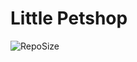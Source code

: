 [repoSizeImage]: https://img.shields.io/github/repo-size/ProfCastello/PetShop?style=plastic

# Little Petshop

![RepoSize][repoSizeImage]